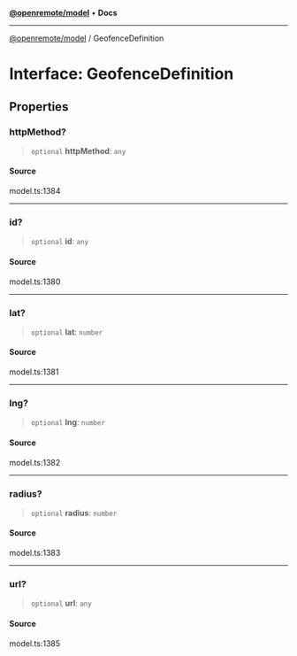 [**@openremote/model**](../README.md) • **Docs**

***

[@openremote/model](../globals.md) / GeofenceDefinition

# Interface: GeofenceDefinition

## Properties

### httpMethod?

> `optional` **httpMethod**: `any`

#### Source

model.ts:1384

***

### id?

> `optional` **id**: `any`

#### Source

model.ts:1380

***

### lat?

> `optional` **lat**: `number`

#### Source

model.ts:1381

***

### lng?

> `optional` **lng**: `number`

#### Source

model.ts:1382

***

### radius?

> `optional` **radius**: `number`

#### Source

model.ts:1383

***

### url?

> `optional` **url**: `any`

#### Source

model.ts:1385
